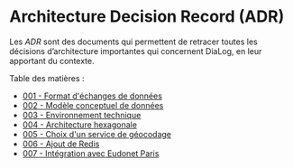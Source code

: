 # Architecture Decision Record (ADR)

Les _ADR_ sont des documents qui permettent de retracer toutes les décisions d’architecture importantes qui concernent DiaLog, en leur apportant du contexte.

Table des matières :

* [001 - Format d'échanges de données](./001_exchangeformat.md)
* [002 - Modèle conceptuel de données](./002_mcd.md)
* [003 - Environnement technique](./003_technical_stack.md)
* [004 - Architecture hexagonale](./004_hexagonal_architecture.md)
* [005 - Choix d'un service de géocodage](./005_geocoding.md)
* [006 - Ajout de Redis](./006_redis.md)
* [007 - Intégration avec Eudonet Paris](./007_eudonet_paris_integration.md)
